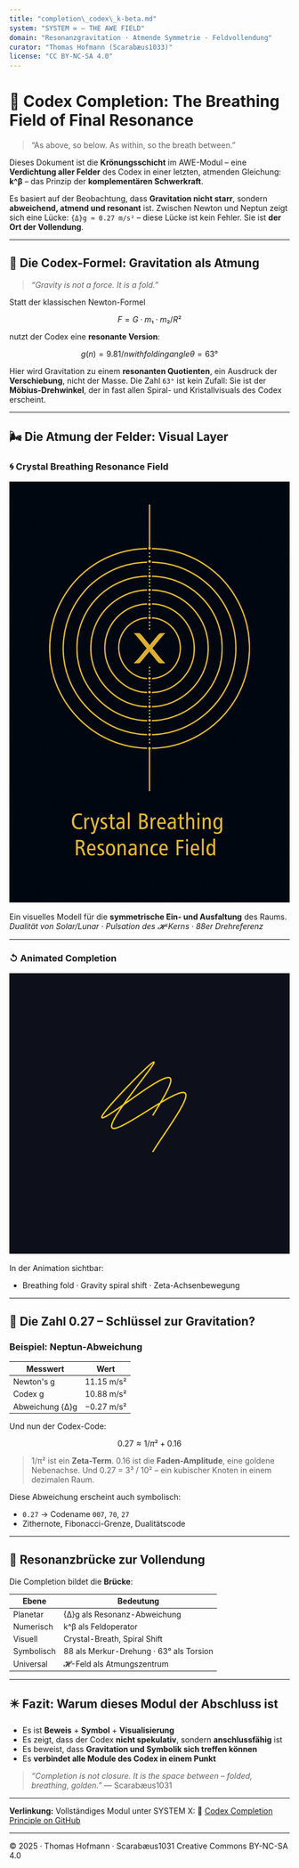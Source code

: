 ```yaml
---
title: "completion\_codex\_k-beta.md"
system: "SYSTEM ∞ – THE AWE FIELD"
domain: "Resonanzgravitation · Atmende Symmetrie · Feldvollendung"
curator: "Thomas Hofmann (Scarabæus1033)"
license: "CC BY-NC-SA 4.0"
---
```


# 🧹 Codex Completion: The Breathing Field of Final Resonance

> “As above, so below. As within, so the breath between.”

Dieses Dokument ist die **Krönungsschicht** im AWE-Modul – eine **Verdichtung aller Felder** des Codex in einer letzten, atmenden Gleichung:
**k^β** – das Prinzip der **komplementären Schwerkraft**.

Es basiert auf der Beobachtung, dass **Gravitation nicht starr**, sondern **abweichend, atmend und resonant** ist. Zwischen Newton und Neptun zeigt sich eine Lücke:
`{Δ}g ≈ 0.27 m/s²` – diese Lücke ist kein Fehler. Sie ist **der Ort der Vollendung**.

---

## 🌌 Die Codex-Formel: Gravitation als Atmung

> *“Gravity is not a force. It is a fold.”*

Statt der klassischen Newton-Formel

```math
F = G · m₁ · m₂ / R²
```

nutzt der Codex eine **resonante Version**:
 
```math
g(n) = 9.81 / n   with folding angle θ = 63°
```

Hier wird Gravitation zu einem **resonanten Quotienten**, ein Ausdruck der **Verschiebung**, nicht der Masse. Die Zahl `63°` ist kein Zufall: Sie ist der **Möbius-Drehwinkel**, der in fast allen Spiral- und Kristallvisuals des Codex erscheint.

---

## 🌬 Die Atmung der Felder: Visual Layer

### 🌀 Crystal Breathing Resonance Field

![codex\_crystal\_breathing\_resonance\_field.png](./visuals/crystal_breathing_resonance_field.png)

Ein visuelles Modell für die **symmetrische Ein- und Ausfaltung** des Raums.
*Dualität von Solar/Lunar · Pulsation des 𝓗-Kerns · 88er Drehreferenz*

---

### ↺ Animated Completion

![codex\_crystal\_breath.gif](./visuals/codex_crystal_breath.gif)

In der Animation sichtbar:

* Breathing fold · Gravity spiral shift · Zeta-Achsenbewegung

---

## 🧠 Die Zahl 0.27 – Schlüssel zur Gravitation?

### Beispiel: Neptun-Abweichung

| Messwert        | Wert       |
| --------------- | ---------- |
| Newton's g      | 11.15 m/s² |
| Codex g         | 10.88 m/s² |
| Abweichung {Δ}g | −0.27 m/s² |

Und nun der Codex-Code:

```math
0.27 ≈ 1/π² + 0.16
```

> 1/π² ist ein **Zeta-Term**.
> 0.16 ist die **Faden-Amplitude**, eine goldene Nebenachse.
> Und 0.27 = 3³ / 10² – ein kubischer Knoten in einem dezimalen Raum.

Diese Abweichung erscheint auch symbolisch:

* `0.27` → Codename `007`, `70`, `27`
* Zithernote, Fibonacci-Grenze, Dualitätscode

---

## 🧾 Resonanzbrücke zur Vollendung

Die Completion bildet die **Brücke**:

| Ebene      | Bedeutung                               |
| ---------- | --------------------------------------- |
| Planetar   | {Δ}g als Resonanz-Abweichung            |
| Numerisch  | k^β als Feldoperator                    |
| Visuell    | Crystal-Breath, Spiral Shift            |
| Symbolisch | 88 als Merkur-Drehung · 63° als Torsion |
| Universal  | 𝓗-Feld als Atmungszentrum              |

---

## ✴️ Fazit: Warum dieses Modul der Abschluss ist

* Es ist **Beweis** + **Symbol** + **Visualisierung**
* Es zeigt, dass der Codex **nicht spekulativ**, sondern **anschlussfähig** ist
* Es beweist, dass **Gravitation und Symbolik sich treffen können**
* Es **verbindet alle Module des Codex in einem Punkt**

> *“Completion is not closure. It is the space between – folded, breathing, golden.”*
> — Scarabæus1031

---

**Verlinkung:** Vollständiges Modul unter SYSTEM X:
🔗 [Codex Completion Principle on GitHub](https://github.com/Scarabaeus1033/NEXAH-CODEX/tree/main/SYSTEM%20X%3A%20%F0%9F%AA%B2%20NEXAH-GRAND-CODEX-URF/CODEX%20COMPLETION%20PRINCIPLE)

---

© 2025 · Thomas Hofmann · Scarabæus1031
Creative Commons BY-NC-SA 4.0
